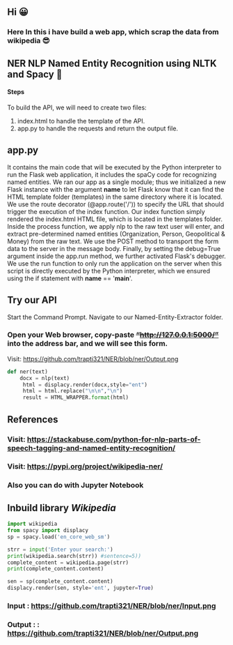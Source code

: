 ## Hi :grinning:


### Here In this i have build a web app, which scrap the data from wikipedia :sunglasses:

## NER NLP Named Entity Recognition using NLTK and Spacy :dizzy:
 
#### Steps 

To build the API, we will need to create two files:
 1. index.html to handle the template of the API.
 2. app.py to handle the requests and return the output file. 
 
 ## app.py
  It contains the main code that will be executed by the Python interpreter to run the Flask web application, it includes the spaCy code for recognizing named entities.
  We ran our app as a single module; thus we initialized a new Flask instance with the argument __name__ to let Flask know that it can find the HTML template folder (templates)   in the same directory where it is located.
 We use the route decorator (@app.route('/')) to specify the URL that should trigger the execution of the index function.
 Our index function simply rendered the index.html HTML file, which is located in the templates folder.
 Inside the process function, we apply nlp to the raw text user will enter, and extract pre-determined named entities (Organization, Person, Geopolitical & Money) from the raw    text.
We use the POST method to transport the form data to the server in the message body. Finally, by setting the debug=True argument inside the app.run method, we further activated Flask's debugger.
We use the run function to only run the application on the server when this script is directly executed by the Python interpreter, which we ensured using the if statement with __name__ == '__main__'.

## Try our API

Start the Command Prompt.
Navigate to our Named-Entity-Extractor folder.

### Open your Web browser, copy-paste ~~“http://127.0.0.1:5000/”~~ into the address bar, and we will see this form.

Visit: https://github.com/trapti321/NER/blob/ner/Output.png


```python
def ner(text)   
    docx = nlp(text)
     html = displacy.render(docx,style="ent")
     html = html.replace("\n\n","\n")
     result = HTML_WRAPPER.format(html)
```
## References
### Visit: https://stackabuse.com/python-for-nlp-parts-of-speech-tagging-and-named-entity-recognition/ 
### Visit: https://pypi.org/project/wikipedia-ner/


### Also you can do with Jupyter Notebook
## Inbuild library ***Wikipedia***

```python
import wikipedia
from spacy import displacy
sp = spacy.load('en_core_web_sm')

strr = input('Enter your search:')
print(wikipedia.search(strr)) #sentence=5))
complete_content = wikipedia.page(strr)
print(complete_content.content)

sen = sp(complete_content.content)
displacy.render(sen, style='ent', jupyter=True)

```

### Input :   https://github.com/trapti321/NER/blob/ner/Input.png
### Output :  : https://github.com/trapti321/NER/blob/ner/Output.png
